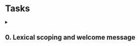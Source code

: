 # Tasks

<details>
  <summary>

## 0. Lexical scoping and welcome message

  </summary>

Create a function named `welcome`:

- It takes two arguments: `firstName` (string) and `lastName` (string)
- It contains a variable named `fullName`, that will contains the `firstName` followed by a space and then the `lastName`
- Within the `welcome` function, write a function named `displayFullName`:
  - It should display an alert with the message `Welcome` + the variable `fullName` + and exclamation mark.
- Call the function `displayFullName` at the end of the function `welcome`

### How to test

- Open your web inspector in the tab “Console”
- Copy paste your code
- Run `welcome('Holberton', 'School');` should prompt an alert with this content: `Welcome Holberton School!`
- `alert(fullName)`, should return a reference error fullName is not defined

Add Bootstrap to reset the CSS styling.

Your final page must look like this:

![Alt text](/Bootstrap/image/readme.md.0.jpg?raw=true "Optional Title")

### Repo:

- GitHub repository: `holbertonschool-web_front_end`
- Directory: `Javascript_advanced`
- File: `0-welcome.js`

      <details>
      <summary>Please review your task manually with the following checklist</summary>

        - [ ] there is a ```README.md``` and it is not empty
        - [ ] ```0-welcome.js``` is present
        - [ ] in ```0-welcome.js```, there is a function named ```welcome```
        - [ ] in ```0-welcome.js```, the function named ```welcome``` takes two arguments: ```firstName``` and ```lastName```
        - [ ] in ```0-welcome.js```, the function named ```welcome``` contains a variable ```fullName```, which is a string of ```firstName``` followed by a space and then ```lastName```
        - [ ] in ```0-welcome.js```, in the function named ```welcome```, there is a function named `displayFullName`
        - [ ] in ```0-welcome.js```, in the function named ```welcome```, in the function named `displayFullName`, there is an alert containing the variable fullName => format Welcome fullName!
        - [ ] open a new tab in your browser, open developer tools, in the console, paste the contents of ```0-welcome.js``` and press Enter
        - [ ] A ```welcome``` alert like Welcome ```firstName``` ```lastName```! is displayed where ```firstName``` is the first name you entered and ```lastName``` is the last name you entered
        - [ ] executing the steps from the previous checks did not trigger any errors in the developer tools console
        - [ ] in the developer tools console, running ```welcome('eggceptional', 'individual')``` displays an alert with message like Welcome eggceptional individual!
        - [ ] Execute in the console alert(fullName); -> an reference error should be raised

      </details>

  </details>
